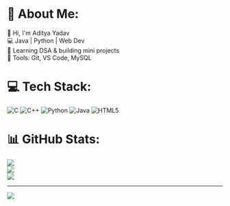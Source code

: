 # 💫 About Me:
👋 Hi, I'm Aditya Yadav<br>💻 Java | Python | Web Dev<br>🚀 Learning DSA & building mini projects<br>🔧 Tools: Git, VS Code, MySQL


# 💻 Tech Stack:
![C](https://img.shields.io/badge/c-%2300599C.svg?style=for-the-badge&logo=c&logoColor=white) ![C++](https://img.shields.io/badge/c++-%2300599C.svg?style=for-the-badge&logo=c%2B%2B&logoColor=white) ![Python](https://img.shields.io/badge/python-3670A0?style=for-the-badge&logo=python&logoColor=ffdd54) ![Java](https://img.shields.io/badge/java-%23ED8B00.svg?style=for-the-badge&logo=openjdk&logoColor=white) ![HTML5](https://img.shields.io/badge/html5-%23E34F26.svg?style=for-the-badge&logo=html5&logoColor=white)
# 📊 GitHub Stats:
![](https://github-readme-stats.vercel.app/api?username=AdityaYadav0007&theme=dark&hide_border=false&include_all_commits=false&count_private=false)<br/>
![](https://nirzak-streak-stats.vercel.app/?user=AdityaYadav0007&theme=dark&hide_border=false)<br/>
![](https://github-readme-stats.vercel.app/api/top-langs/?username=AdityaYadav0007&theme=dark&hide_border=false&include_all_commits=false&count_private=false&layout=compact)

---
[![](https://visitcount.itsvg.in/api?id=AdityaYadav0007&icon=0&color=0)](https://visitcount.itsvg.in)

<!-- Proudly created with GPRM ( https://gprm.itsvg.in ) -->
